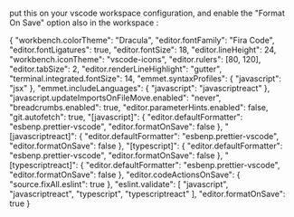 put this on your vscode workspace configuration, and enable the "Format On Save" option also in the workspace :

{
"workbench.colorTheme": "Dracula",
"editor.fontFamily": "Fira Code",
"editor.fontLigatures": true,
"editor.fontSize": 18,
"editor.lineHeight": 24,
"workbench.iconTheme": "vscode-icons",
"editor.rulers": [80, 120],
"editor.tabSize": 2,
"editor.renderLineHighlight": "gutter",
"terminal.integrated.fontSize": 14,
"emmet.syntaxProfiles": {
"javascript": "jsx"
},
"emmet.includeLanguages": {
"javascript": "javascriptreact"
},
"javascript.updateImportsOnFileMove.enabled": "never",
"breadcrumbs.enabled": true,
"editor.parameterHints.enabled": false,
"git.autofetch": true,
"[javascript]": {
"editor.defaultFormatter": "esbenp.prettier-vscode",
"editor.formatOnSave": false
},
"[javascriptreact]": {
"editor.defaultFormatter": "esbenp.prettier-vscode",
"editor.formatOnSave": false
},
"[typescript]": {
"editor.defaultFormatter": "esbenp.prettier-vscode",
"editor.formatOnSave": false
},
"[typescriptreact]": {
"editor.defaultFormatter": "esbenp.prettier-vscode",
"editor.formatOnSave": false
},
"editor.codeActionsOnSave": { "source.fixAll.eslint": true },
"eslint.validate": [
"javascript",
"javascriptreact",
"typescript",
"typescriptreact"
],
"editor.formatOnSave": true
}
